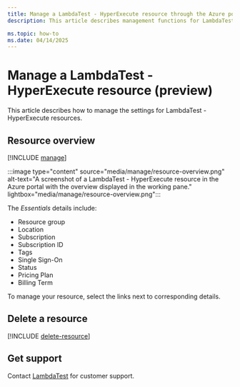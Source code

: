 ```yaml
---
title: Manage a LambdaTest - HyperExecute resource through the Azure portal (preview)
description: This article describes management functions for LambdaTest - HyperExecute on the Azure portal.

ms.topic: how-to
ms.date: 04/14/2025
---
```


# Manage a LambdaTest - HyperExecute resource (preview)

This article describes how to manage the settings for LambdaTest - HyperExecute resources.

## Resource overview 

[!INCLUDE [manage](../includes/manage.md)]

:::image type="content" source="media/manage/resource-overview.png" alt-text="A screenshot of a LambdaTest - HyperExecute resource in the Azure portal with the overview displayed in the working pane." lightbox="media/manage/resource-overview.png":::

The *Essentials* details include:
- Resource group
- Location
- Subscription
- Subscription ID
- Tags
- Single Sign-On
- Status
- Pricing Plan
- Billing Term

To manage your resource, select the links next to corresponding details.

## Delete a resource

[!INCLUDE [delete-resource](../includes/delete-resource.md)]

## Get support

Contact [LambdaTest](https://www.lambdatest.com/contact-us) for customer support. 
